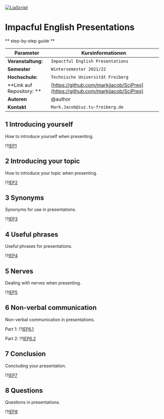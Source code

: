 <!--

author:   Dr. Mark Jacob, Maximilian Dörnbrack
email:
version:  1.0.0
language: de
narrator: Deutsch Female
comment: Impactful English Presentations
mode: presentation
-->

[![LiaScript](https://raw.githubusercontent.com/LiaScript/LiaScript/master/badges/course.svg)](https://liascript.github.io/course/?https://github.com/markjjacob/SciPres/blob/main/IEP.md)


# Impacful English Presentations
** step-by-step guide **

| Parameter                 | Kursinformationen                                                                                                                                                                                                                |
| ------------------------- | -------------------------------------------------------------------------------------------------------------------------------------------------------------------------------------------------------------------------------- |
| **Veranstaltung:**        | `Impactful English Presentations`                                                                                                                                                                                                |
| **Semester**              | `Wintersemester 2021/22`                                                                                                                                                                                                         |
| **Hochschule:**           | `Technische Universität Freiberg`                                                                                                                                                                                                |                                                                                                                                                                                              |
| **Link auf Repository: ** | [https://github.com/markjjacob/SciPres](https://github.com/markjjacob/SciPres) |
| **Autoren**               | @author                                                                                                                                                                                                                          |
| **Kontakt**               | `Mark.Jacob@iuz.tu-freiberg.de`                                                                                                                                                                                                                         |

## 1 Introducing yourself
How to introduce yourself when presenting.

!?[IEP1](https://video.tu-freiberg.de/video/IEP-1-Introducing-yourself/4349372d9d69e2415729b1a3a2fab941)

## 2 Introducing your topic
How to introduce your topic when presenting.

!?[IEP2](https://video.tu-freiberg.de/video/IEP-2-Introducing-your-topic/5978d19af08232dfa88c03cb7ad2a14f)

## 3 Synonyms
Synonyms for use in presentations.

!?[IEP3](https://video.tu-freiberg.de/video/IEP-3-Synonyms/c2230053b26249e624c2476f8c7a409a)

## 4 Useful phrases
Useful phrases for presentations.

!?[IEP4](https://video.tu-freiberg.de/video/IEP-4-Useful-phrases/3bebb19a2d1f9c8fa2a6c4d338134561)

## 5 Nerves
Dealing with nerves when presenting.

!?[IEP5](https://video.tu-freiberg.de/video/IEP-5-Nerves/89bf38bd9dc6eb725746648b05e67c75)

## 6 Non-verbal communication
Non-verbal communication in presentations.

Part 1:
!?[IEP6.1](https://video.tu-freiberg.de/video/IEP-6-Non-verbal-communication-p1/d5b08cd5a5b7ffcd076acfcf29fa1b30)

Part 2:
!?[IEP6.2](https://video.tu-freiberg.de/video/IEP-6-Non-verbal-communication-p2/892ed954c1bb2fc53f5a6efaf97f0e4f)

## 7 Conclusion
Concluding your presentation.

!?[IEP7](https://video.tu-freiberg.de/video/IEP-7-Conclusion/04a93eca656810677743ff2488fda44b)

## 8 Questions
Questions in presentations.

!?[IEP8](https://video.tu-freiberg.de/video/IEP-8-Questions/e87b984068e6be6ac2d41d9941e133dd)

